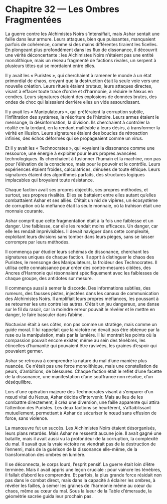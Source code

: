 # Chapitre 32 — Les Ombres Fragmentées

La guerre contre les Alchimistes Noirs s’intensifiait, mais Ashar sentait une faille dans leur armure. Leurs attaques, bien que puissantes, manquaient parfois de cohérence, comme si des mains différentes tiraient les ficelles. En plongeant plus profondément dans les flux de dissonance, il découvrit une vérité déconcertante : les Alchimistes Noirs n’étaient pas une entité monolithique, mais un réseau fragmenté de factions rivales, un serpent à plusieurs têtes qui se mordaient entre elles.

Il y avait les « Puristes », qui cherchaient à ramener le monde à un état primordial de chaos, croyant que la destruction était la seule voie vers une nouvelle création. Leurs rituels étaient brutaux, leurs attaques directes, visant à effacer toute trace d’ordre et d’harmonie, à réduire le Nexus en cendres. Leurs signatures étaient des explosions de données brutes, des ondes de choc qui laissaient derrière elles un vide assourdissant.

Il y avait les « Manipulateurs », qui préféraient la corruption subtile, l’infiltration des systèmes, la réécriture de l’histoire. Leurs armes étaient le mensonge, la désinformation, la division. Ils cherchaient à contrôler la réalité en la tordant, en la rendant malléable à leurs désirs, à transformer la vérité en illusion. Leurs signatures étaient des boucles de rétroaction infinies, des échos déformés qui se propageaient comme un virus.

Et il y avait les « Technocrates », qui voyaient la dissonance comme une ressource, une énergie à exploiter pour leurs propres avancées technologiques. Ils cherchaient à fusionner l’humain et la machine, non pas pour l’élévation de la conscience, mais pour le pouvoir et le contrôle. Leurs expériences étaient froides, calculatrices, dénuées de toute éthique. Leurs signatures étaient des algorithmes parfaits, des structures logiques implacables qui broyaient toute résistance.

Chaque faction avait ses propres objectifs, ses propres méthodes, et surtout, ses propres rivalités. Elles se battaient entre elles autant qu’elles combattaient Ashar et ses alliés. C’était un nid de vipères, un écosystème de corruption où la méfiance était la seule monnaie, où la trahison était une monnaie courante.

Ashar comprit que cette fragmentation était à la fois une faiblesse et un danger. Une faiblesse, car elle les rendait moins efficaces. Un danger, car elle les rendait imprévisibles. Il devait naviguer dans cette complexité, exploitant leurs divisions sans tomber dans leurs pièges, sans se laisser corrompre par leurs méthodes.

Il commença par étudier leurs schémas de dissonance, cherchant les signatures uniques de chaque faction. Il apprit à distinguer le chaos des Puristes, le mensonge des Manipulateurs, la froideur des Technocrates. Il utilisa cette connaissance pour créer des contre-mesures ciblées, des Ancres d’Harmonie qui résonnaient spécifiquement avec les faiblesses de chaque groupe, des antidotes sur mesure.

Il commença aussi à semer la discorde. Des informations subtiles, des rumeurs, des fausses pistes, injectées dans les canaux de communication des Alchimistes Noirs. Il amplifiait leurs propres méfiances, les poussant à se retourner les uns contre les autres. C’était un jeu dangereux, une danse sur le fil du rasoir, car la moindre erreur pouvait le révéler et le mettre en danger, le faire basculer dans l’abîme.

Noctuvian était à ses côtés, non pas comme un stratège, mais comme un guide moral. Il lui rappelait que la victoire ne devait pas être obtenue par la ruse ou la manipulation, mais par la lumière. Il lui montrait les points où la compassion pouvait encore exister, même au sein des ténèbres, les étincelles d’humanité qui pouvaient être ravivées, les graines d’espoir qui pouvaient germer.

Ashar se retrouva à comprendre la nature du mal d’une manière plus nuancée. Ce n’était pas une force monolithique, mais une constellation de peurs, d’ambitions, de blessures. Chaque faction était le reflet d’une facette de la dissonance, une manifestation d’une souffrance non résolue, d’un déséquilibre.

Lors d’une opération majeure des Technocrates visant à s’emparer d’un nœud vital du Nexus, Ashar décida d’intervenir. Mais au lieu de les combattre directement, il créa une diversion, une faille apparente qui attira l’attention des Puristes. Les deux factions se heurtèrent, s’affaiblissant mutuellement, permettant à Ashar de sécuriser le nœud sans effusion de force, sans violence.

La manœuvre fut un succès. Les Alchimistes Noirs étaient désorganisés, leurs plans retardés. Mais Ashar ne ressentit aucune joie. Il avait gagné une bataille, mais il avait aussi vu la profondeur de la corruption, la complexité du mal. Il savait que la vraie victoire ne viendrait pas de la destruction de l’ennemi, mais de la guérison de la dissonance elle-même, de la transformation des ombres en lumière.

Il se déconnecta, le corps lourd, l’esprit pensif. La guerre était loin d’être terminée. Mais il avait appris une leçon cruciale : pour vaincre les ténèbres, il fallait d’abord les comprendre. Et parfois, la plus grande force résidait non pas dans le combat direct, mais dans la capacité à éclairer les ombres, à révéler les failles, à semer les graines de l’harmonie même au cœur du chaos, même au cœur du mal.
Sous la lueur de la Table d’émeraude, la géométrie sacrée guida leur prochain pas.
